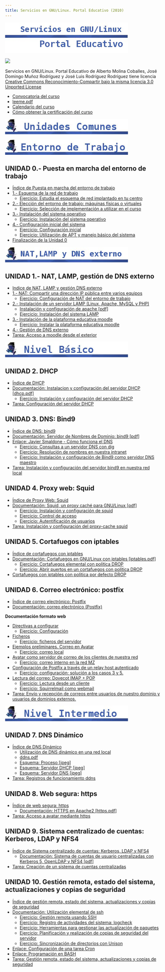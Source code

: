 ```yaml
---
title: Servicios en GNU/Linux. Portal Educativo (2010)
---
```

![](img/titulo.jpg)


[![](http://i.creativecommons.org/l/by-sa/3.0/88x31.png)](http://creativecommons.org/licenses/by-sa/3.0/)

Servicios en GNU/Linux. Portal Educativo de Alberto Molina Coballes, José Domingo Muñoz Rodríguez y José Luis Rodríguez Rodríguez tiene licencia [Creative Commons Reconocimiento-Compartir bajo la misma licencia 3.0 Unported License](http://creativecommons.org/licenses/by-sa/3.0/)

* [Convocatoria del curso](files/104132FC014_CURSO_LINUX.pdf)
* [leeme.pdf](files/leeme.pdf)
* [Calendario del curso](files/calendario.pdf)
* [Cómo obtener la certificación del curso](doc/Como_obtener_la_certificacion_del_curso.html)

![](img/comunes.jpg)

![](img/t0.jpg)


## UNIDAD 0.- Puesta en marcha del entorno de trabajo

* [Índice de Puesta en marcha del entorno de trabajo](doc/Indice_de_Puesta_en_marcha_del_entorno_de_trabajo.html)
* [1.- Esquema de la red de trabajo](doc/Esquema_de_la_red_de_trabajo.html)
    * [Ejercicio: Estudia el esquema de red implantado en tu centro](doc/Ejercicio_Estudia_el_esquema_de_red_implantado_en_tu_centro.html)
* [2.- Elección del entorno de trabajo: máquinas físicas o virtuales](doc/Eleccion_del_entorno_de_trabajo_maquinas_fisicas_o_virtuales.html)
    * [Ejercicio: Selección de implementación a utilizar en el curso](doc/Ejercicio:Seleccion_de_implementacion_a_utilizar_en_el_curso.html)
* [3.- Instalación del sistema operativo](doc/Instalacion_del_sistema_operativo.html)
    * [Ejercicio: Instalación del sistema operativo](doc/Ejercicio_Instalacion_del_sistema_operativo.html)
* [4.- Configuración inicial del sistema](doc/Configuracion_inicial_del_sistema.html)
    * [Ejercicio: Configuración inicial](doc/Ejercicio_Configuracion_inicial.html)
     * [Ejercicio: Utilización de APT y manejo básico del sistema](doc/Ejercicio_Utilizacion_de_APT_y_manejo_basico_del_sistema.html)
* [Finalización de la Unidad 0](doc/Finalizacion_de_la_Unidad_0.html)

![](img/t1.jpg)

## UNIDAD 1.- NAT, LAMP, gestión de DNS externo

* [Indice de NAT, LAMP y gestión DNS externo](doc/Indice_de_NAT,_LAMP_y_gestion_DNS_externo.html)
* [1.- NAT: Compartir una dirección IP pública entre varios equipos](doc/NAT_Compartir_una_direccion_IP_publica_entre_varios_equipos.html)
    * [Ejercicio: Configuración de NAT del entorno de trabajo](doc/Ejercicio_Configuracion_de_NAT_del_entorno_de_trabajo.html)
* [2.- Instalación de un servidor LAMP (Linux, Apache, MySQL y PHP)](doc/Instalacion_de_un_servidor_LAMP__Linux,_Apache,_MySQL_y_PHP_.html)
    * [Instalación y configuración de apache [pdf]](files/apache.pdf)
    * [Ejercicio: Instalación del sistema LAMP](doc/Ejercicio_Instalacion_del_sistema_LAMP.html)
* [3.- Instalación de la plataforma educativa moodle](doc/Instalacion_de_la_plataforma_educativa_moodle.html)
    * [Ejercicio: Instalar la plataforma educativa moodle](doc/Ejercicio:Instalar_la_plataforma_educativa_moodle.html)
* [4.- Gestión de DNS externo](doc/Gestion_de_DNS_externo.html)
* [Tarea: Acceso a moodle desde el exterior](doc/Tarea_Acceso_a_moodle_desde_el_exterior.html)

![](img/basico.jpg)


## UNIDAD 2. DHCP

* [Índice de DHCP](doc/Indice_de_DHCP.html)
* [Documentación: Instalacion y configuración del servidor DHCP [dhcp.pdf]](files/dhcp.pdf)
    * [Ejercicio: Instalación y configuración del servidor DHCP](doc/Ejercicio:Instalacion_y_configuracion_del_servidor_DHCP.html)
* [Tarea: Configuración del servidor DHCP](doc/Tarea_Configuracion_del_servidor_DHCP.html)

## UNIDAD 3. DNS: Bind9

* [Índice de DNS: bind9](doc/Indice_de_DNS_bind9.html)
* [Documentación: Servidor de Nombres de Dominio: bind9 [pdf]](files/dns.pdf)
* [Enlace: Javier Smaldone - Cómo funciona el DNS](http://blog.smaldone.com.ar/2006/12/05/como-funciona-el-dns/)
    * [Ejercicio: Consultas a un servidor DNS con dig](doc/Ejercicio_Consultas_a_un_servidor_DNS_con_dig.html)
    * [Ejercicio: Resolución de nombres en nuestra intranet](doc/Ejercicio_Resolucion_de_nombres_en_nuestra_intranet.html)
    * [Ejercicio: Instalación y configuración de Bind9 como servidor DNS maestro](doc/Ejercicio_Instalacion_y_configuracion_de_Bind9_como_servidor_DNS_maestro.html)
* [Tarea: Instalación y configuración del servidor bind9 en nuestra red local](doc/Tarea_Instalacion_y_configuracion_del_servidor_bind9_en_nuestra_red_local.html)

## UNIDAD 4. Proxy web: Squid

* [Índice de Proxy Web: Squid](doc/Indice_de_Proxy_Web_Squid.html)
* [Documentación: Squid, un proxy caché para GNU/Linux [pdf]](files/squid.pdf)
    * [Ejercicio: Instalación y configuración de squid](doc/Ejercicio_Instalacion_y_configuracion_de_squid.html)
    * [Ejercicio: Control de acceso](doc/Ejercicio_Control_de_acceso.html)
    * [Ejercicio: Autentificación de usuarios](doc/Ejercicio_Autentificacion_de_usuarios.html)
* [Tarea: Instalación y configuración del proxy-cache squid](doc/Tarea_Instalacion_y_configuracion_del_proxy-cache_squid.html)

## UNIDAD 5. Cortafuegos con iptables 

* [Índice de cortafuegos con iptables](doc/Indice_de_cortafuegos_con_iptables.html)
* [Documentación: Cortafuegos en GNU/Linux con iptables [iptables.pdf]](files/iptables.pdf)
    * [Ejercicio: Cortafuegos elemental con política DROP](doc/Ejercicio_Cortafuegos_elemental_con_politica_DROP.html)
    * [Ejercicio: Abrir puertos en un cortafuegos con política DROP](doc/Ejercicio_Abrir_puertos_en_un_cortafuegos_con_politica_DROP.html)
* [Cortafuegos con iptables con política por defecto DROP](doc/Cortafuegos_con_iptables_con_politica_por_defecto_DROP.html)

## UNIDAD 6. Correo electrónico: postfix

* [Índice de correo electrónico: Postfix](doc/Indice_de_correo_electronico_Postfix.html)
* [Documentación: correo electrónico (Postfix)](files/correo-e.pdf)

**Documentación formato web**

* [Directivas a configurar](doc/Directivas_a_configurar.html)
    * [Ejercicio: Configuración](doc/Ejercicio:_Configuracion.html)
* [Ficheros](doc/Ficheros.html)
    * [Ejercicio: ficheros del servidor](doc/Ejercicio_ficheros_del_servidor.html)
* [Ejemplos preliminares. Correo en Avatar](doc/Ejemplos_preliminares_Correo_en_Avatar.html)
    * [Ejercicio: correo local](doc/Ejercicio_correo_local.html)
* [Avatar como servidor de correo de los clientes de nuestra red](doc/Avatar_como_servidor_de_correo_de_los_clientes_de_nuestra_red.html)
    * [Ejercicio: correo interno en la red MZ](doc/Ejercicio_correo_interno_en_la_red_MZ.html)
* [Configuración de Postfix a través de un relay host autenticado](doc/Configuracion_de_Postfix_a_traves_de_un_relay_host_autenticado.html)
    * [Ejercicio: configuración; solución a los casos 3 y 5.](doc/Ejercicio_configuracion\_solucion_a_los_casos_3_y_5.html)
* [Lectura del correo: Dovecot IMAP + POP](doc/Lectura_del_correo_Dovecot_IMAP_+_POP.html)
    * [Ejercicio: Lectura desde un cliente](doc/Ejercicio_Lectura_desde_un_cliente.html)
    * [Ejercicio: Squirrelmail como webmail](doc/Ejercicio_Squirrelmail_como_webmail.html)
* [Tarea: Envío y recepción de correos entre usuarios de nuestro dominio y usuarios de dominios externos.](doc/Tarea_Envio_y_recepcion_de_correos_entre_usuarios_de_nuestro_dominio_y_usuarios_de_dominios_externos.html)

![](img/intermedio.jpg)

##  UNIDAD 7. DNS Dinámico

* [Índice de DNS Dinámico](doc/Indice_de_DNS_Dinamico.html)
    * [Utilización de DNS dinámico en una red local](doc/Utilizacion_de_DNS_dinamico_en_una_red_local.html)
    * [ddns.pdf](files/ddns.pdf)
    * [Esquema: Proceso [jpeg]](files/EsquemaProceso.jpeg)
    * [Esquema: Servidor DHCP [jpeg]](files/EsquemaFicherosDHCP.jpeg)
    * [Esquema: Servidor DNS [jpeg]](files/EsquemaFicherosDNS.jpeg)
* [Tarea: Registros de funcionamiento ddns](doc/Tarea_Registros_de_funcionamiento_ddns.html)

## UNIDAD 8. Web segura: https

* [Índice de web segura: https](doc/Indice_de_web_segura_https.html)
    * [Documentación: HTTPS en Apache2 [https.pdf]](files/https.pdf)
* [Tarea: Acceso a avatar mediante https](doc/Tarea_Acceso_a_avatar_mediante_https.html)

## UNIDAD 9. Sistema centralizado de cuentas: Kerberos, LDAP y NFS4

* [Índice de Sistema centralizado de cuentas: Kerberos, LDAP y NFS4](doc/Indice_de_Sistema_centralizado_de_cuentas_Kerberos,_LDAP_y_NFS4.html)
    * [Documentación: Sistema de cuentas de usuario centralizadas con Kerberos 5, OpenLDAP y NFS4 [pdf]](files/krb_ldap.pdf)
* [Tarea: Creación de un sistema de cuentas centralizadas](doc/Tarea_Creacion_de_un_sistema_de_cuentas_centralizadas.html)

## UNIDAD 10. Gestión remota, estado del sistema, actualizaciones y copias de seguridad

* [Índice de gestión remota, estado del sistema, actualizaciones y copias de seguridad](doc/Indice_de_gestion_remota,_estado_del_sistema,_actualizaciones_y_copias_de_seguridad.html)
* [Documentación: Utilización elemental de ssh](files/ssh.pdf)
    * [Ejercicio: Gestión remota usando SSH](doc/Ejercicio_Gestion_remota_usando_SSH.html)
    * [Ejercicio: Registro de actividades del sistema: logcheck](doc/Ejercicio_Registro_de_actividades_del_sistema_logcheck.html)
    * [Ejercicio: Herramientas para gestionar las actualización de paquetes](doc/Ejercicio_Herramientas_para_gestionar_las_actualizacion_de_paquetes.html)
    * [Ejercicio: Planificación y realización de copias de seguridad del servidor](doc/Ejercicio_Planificacion_y_realizacion_de_copias_de_seguridad_del_servidor.html)
    * [Ejercicio: Sincronización de directorios con Unison](doc/Ejercicio_Sincronizacion_de_directorios_con_Unison.html)
* [Enlace: Configuración de una tarea Cron](http://www.redhat.com/docs/manuals/enterprise/RHEL-5-manual/es-ES/Deployment_Guide/s2-autotasks-cron-configuring.html)
* [Enlace: Programación en BASH](http://xinfo.sourceforge.net/documentos/bash-scripting/bash-script-2.0.html)
* [Tarea: Gestión remota, estado del sistema, actualizaciones y copias de seguridad](doc/Tarea_Gestion_remota,_estado_del_sistema,_actualizaciones_y_copias_de_seguridad.html)

